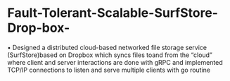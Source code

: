 # Fault-Tolerant-Scalable-SurfStore-Drop-box-
•  Designed a distributed cloud-based networked file storage service (SurfStore)based on Dropbox which syncs files toand from the “cloud” where client and server interactions are done with gRPC and implemented TCP/IP connections to listen and serve multiple clients with go routine
